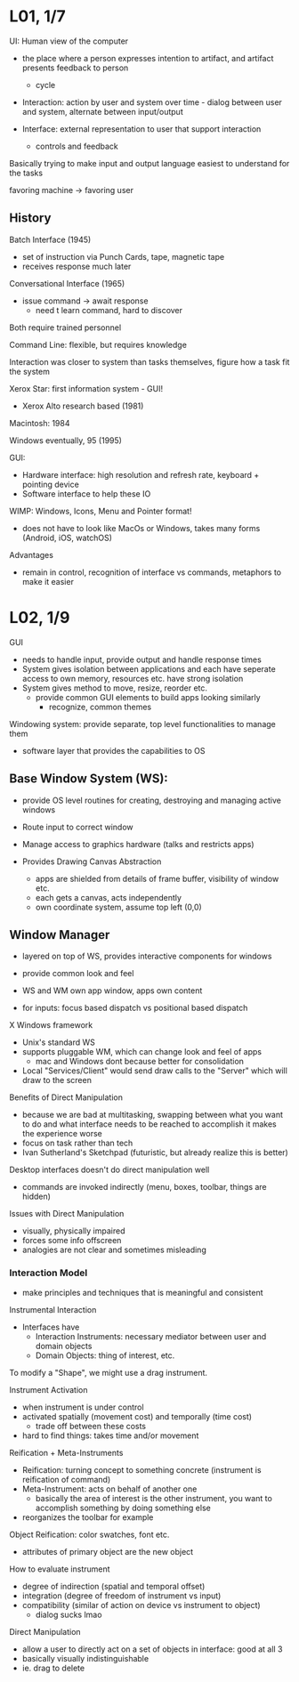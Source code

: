 # L01, 1/7

UI: Human view of the computer
- the place where a person expresses intention to artifact, and artifact presents feedback to person
  - cycle

- Interaction: action by user and system over time - dialog between user and system, alternate between input/output
  
- Interface: external representation to user that support interaction
  - controls and feedback

Basically trying to make input and output language easiest to understand for the tasks

favoring machine -> favoring user

## History
Batch Interface (1945)
- set of instruction via Punch Cards, tape, magnetic tape
- receives response much later

Conversational Interface (1965)
- issue command -> await response
  - need t learn command, hard to discover

Both require trained personnel

Command Line: flexible, but requires knowledge

Interaction was closer to system than tasks themselves, figure how a task fit the system

Xerox Star: first information system - GUI!
- Xerox Alto research based (1981)

Macintosh: 1984

Windows eventually, 95 (1995)

GUI:
- Hardware interface: high resolution and refresh rate, keyboard + pointing device
- Software interface to help these IO

WIMP: Windows, Icons, Menu and Pointer format!
- does not have to look like MacOs or Windows, takes many forms (Android, iOS, watchOS)

Advantages
- remain in control, recognition of interface vs commands, metaphors to make it easier

# L02, 1/9

GUI
- needs to handle input, provide output and handle response times
- System gives isolation between applications and each have seperate access to own memory, resources etc. have strong isolation
- System gives method to move, resize, reorder etc.
  - provide common GUI elements to build apps looking similarly
    - recognize, common themes

Windowing system: provide separate, top level functionalities to manage them
- software layer that provides the capabilities to OS

## Base Window System (WS):
- provide OS level routines for creating, destroying and managing active windows
- Route input to correct window
- Manage access to graphics hardware (talks and restricts apps)

- Provides Drawing Canvas Abstraction
  - apps are shielded from details of frame buffer, visibility of window etc.
  - each gets a canvas, acts independently
  - own coordinate system, assume top left (0,0)

## Window Manager
- layered on top of WS, provides interactive components for windows
- provide common look and feel
- WS and WM own app window, apps own content

- for inputs: focus based dispatch vs positional based dispatch

X Windows framework
- Unix's standard WS
- supports pluggable WM, which can change look and feel of apps
  - mac and Windows dont because better for consolidation
- Local "Services/Client" would send draw calls to the "Server" which will draw to the screen

Benefits of Direct Manipulation
- because we are bad at multitasking, swapping between what you want to do and what interface needs to be reached to accomplish it makes the experience worse
- focus on task rather than tech
- Ivan Sutherland's Sketchpad (futuristic, but already realize this is better)

Desktop interfaces doesn't do direct manipulation well
- commands are invoked indirectly (menu, boxes, toolbar, things are hidden)

Issues with Direct Manipulation
- visually, physically impaired
- forces some info offscreen
- analogies are not clear and sometimes misleading

### Interaction Model
- make principles and techniques that is meaningful and consistent

Instrumental Interaction
- Interfaces have 
  - Interaction Instruments: necessary mediator between user and domain objects
  - Domain Objects: thing of interest, etc.

To modify a "Shape", we might use a drag instrument.

Instrument Activation
- when instrument is under control
- activated spatially (movement cost) and temporally (time cost)
  - trade off between these costs
- hard to find things: takes time and/or movement

Reification + Meta-Instruments
- Reification: turning concept to something concrete (instrument is reification of command)
- Meta-Instrument: acts on behalf of another one
  - basically the area of interest is the other instrument, you want to accomplish something by doing something else
- reorganizes the toolbar for example

Object Reification: color swatches, font etc.
- attributes of primary object are the new object

How to evaluate instrument
- degree of indirection (spatial and temporal offset)
- integration (degree of freedom of instrument vs input)
- compatibility (similar of action on device vs instrument to object)
  - dialog sucks lmao

Direct Manipulation
- allow a user to directly act on a set of objects in interface: good at all 3
- basically visually indistinguishable
- ie. drag to delete

